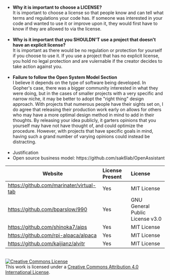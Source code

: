 <ul>
  <li><b>Why it is important to choose a LICENSE?</b>
    <br>It is important to choose a license so that people know and can tell what terms and regulations your code has. If someone was interested in your code and wanted to use it or improve upon it, they would first have to know if they are allowed to via the license.<br><br>
    
  <li><b>Why is it important that you SHOULDN'T use a project that doesn't have an explicit license?</b>
    <br>It is important as there would be no regulation or protection for yourself if you choose to use it. If you use a project that has no explicit license, you hold no legal protection and are vulernable if the creator decides to take action against you.<br><br>
    
  <li><b>Failure to follow the Open System Model Section</b>
    <br>I believe it depends on the type of software being developed. In Gopher's case, there was a bigger community interested in what they were doing, but in the cases of smaller projects with a very specific and narrow niche, it may be better to adopt the "right thing" design approach. With projects that numerous people have their sights set on, I do agree that releasing their production work early on allows for others who may have a more optimal design method in mind to add in their thoughts. By releasing your idea publicly, it garters opinions that you yourself may have not have thought of, and could optimize the procedure. However, with projects that have specific goals in mind, having such a grand number of varying opinions could instead be distracting.<br><br>
    
  <li>Justification
  <li>Open source business model: https://github.com/sak6lab/OpenAssistant
 </ul>

Website | License Present | License
---------|:----------|:-------
https://github.com/marinater/virtual-tab | Yes | MIT License
https://github.com/bparslow/990 | Yes | GNU General Public License v3.0
https://github.com/shinoka7/aips | Yes | MIT License
https://github.com/rpi-alpaca/alpaca | Yes | MIT License
https://github.com/kaijianz/alvitr | Yes | MIT License

<br>
<a rel="license" href="http://creativecommons.org/licenses/by/4.0/"><img alt="Creative Commons License" style="border-width:0" src="https://i.creativecommons.org/l/by/4.0/80x15.png" /></a><br />This work is licensed under a <a rel="license" href="http://creativecommons.org/licenses/by/4.0/">Creative Commons Attribution 4.0 International License</a>.
